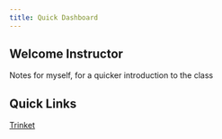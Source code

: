```yaml
---
title: Quick Dashboard
---
```



## Welcome Instructor

Notes for myself, for a quicker introduction to the class

## Quick Links

[Trinket](https://trinket.io/)


